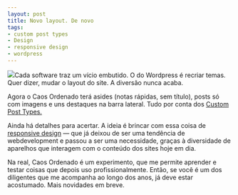 ```yaml
---
layout: post
title: Novo layout. De novo
tags:
- custom post types
- Design
- responsive design
- wordpress
---
```


![](http://www.caosordenado.com/wp-content/uploads/2011/09/tim_aproves.jpg)Cada software traz um vício embutido. O do Wordpress é recriar temas. Quer dizer, mudar o layout do site. A diversão nunca acaba.

Agora o Caos Ordenado terá asides (notas rápidas, sem título), posts só com imagens e uns destaques na barra lateral. Tudo por conta dos [Custom Post Types.](http://codex.wordpress.org/Post_Types)

Ainda há detalhes para acertar. A ideia é brincar com essa coisa de [responsive design](http://www.alistapart.com/articles/responsive-web-design/) — que já deixou de ser uma tendência de webdevelopment e passou a ser uma necessidade, graças à diversidade de aparelhos que interagem com o conteúdo dos sites hoje em dia.

Na real, Caos Ordenado é um experimento, que me permite aprender e testar coisas que depois uso profissionalmente. Então, se você é um dos diligentes que me acompanha ao longo dos anos, já deve estar acostumado. Mais novidades em breve.
